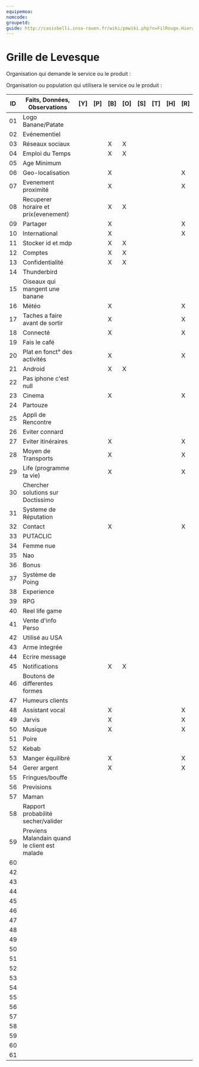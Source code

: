 ```yaml
---
equipemoa: 
nomcode: 
groupetd: 
guide: http://casisbelli.insa-rouen.fr/wiki/pmwiki.php?n=FilRouge.HierachiserBesoins
---
```


# Grille de Levesque

Organisation qui demande le service ou le produit : 

Organisation ou population qui utilisera le service ou le produit : 

| ID | Faits, Données, Observations | [Y] | [P] | [B] | [O] | [S] | [T] | [H] | [R] |
|----|------------------------------|----------|----------|--------|-------------|----------|----------|-----------|------------|
| 01 |Logo Banane/Patate            |          |          |        |             |          |          |           |            |
| 02 |Evénementiel                  |          |          |        |             |          |          |           |            |
| 03 |Réseaux sociaux               |          |          |X       |X            |          |          |           |            |
| 04 |Emploi du Temps               |          |          |X       |X            |          |          |           |            |
| 05 |Age Minimum                   |          |          |        |             |          |          |           |            |
| 06 |Geo-localisation              |          |          |X       |             |          |          |           |X           |
| 07 |Evenement proximité           |          |          |X       |             |          |          |           |X           |
| 08 |Recuperer horaire et prix(evenement)|          |           |X       |X            |          |          |           |            |
| 09 |Partager                      |          |          |X       |             |          |          |           |X           |
| 10 |International                 |          |          |X       |             |          |          |           |X           |
| 11 |Stocker id et mdp             |          |          |X       |X            |          |          |           |            |
| 12 |Comptes                       |          |          |X       |X            |          |          |           |            |
| 13 |Confidentialité               |          |          |X       |X            |          |          |           |            |
| 14 |Thunderbird                   |          |          |        |             |          |          |           |            |
| 15 |Oiseaux qui mangent une banane|          |          |        |             |          |          |           |            |
| 16 |Météo                         |          |          |X       |             |          |          |           |X           |
| 17 |Taches a faire avant de sortir|          |          |X       |             |          |          |           |X           |
| 18 |Connecté                      |          |          |X       |             |          |          |           |X           |
| 19 |Fais le café                  |          |          |        |             |          |          |           |            |
| 20 |Plat en fonct° des activités  |          |          |X       |             |          |          |           |X           |
| 21 |Android                       |          |          |X       |X            |          |          |           |            |
| 22 |Pas iphone c'est null         |          |          |        |             |          |          |           |            |
| 23 |Cinema                        |          |          |X       |             |          |          |           |X           |
| 24 |Partouze                      |          |          |        |             |          |          |           |            |
| 25 |Appli de Rencontre            |          |          |        |             |          |          |           |            |
| 26 |Eviter connard                |          |          |        |             |          |          |           |            |
| 27 |Eviter itinéraires            |          |          |X       |             |          |          |           |X           |
| 28 |Moyen de Transports           |          |          |X       |             |          |          |           |X           |
| 29 |Life (programme ta vie)       |          |          |X       |             |          |          |           |X           |
| 30 |Chercher solutions sur Doctissimo|          |          |        |             |          |          |           |            |
| 31 |Systeme de Réputation         |          |          |        |             |          |          |           |            |
| 32 |Contact                       |          |          |X       |             |          |          |           |X           |
| 33 |PUTACLIC                      |          |          |        |             |          |          |           |            |
| 34 |Femme nue                     |          |          |        |             |          |          |           |            |
| 35 |Nao                           |          |          |        |             |          |          |           |            |
| 36 |Bonus                         |          |          |        |             |          |          |           |            |
| 37 |Système de Poing              |          |          |        |             |          |          |           |            |
| 38 |Experience                    |          |          |        |             |          |          |           |            |
| 39 |RPG                           |          |          |        |             |          |          |           |            |
| 40 |Reel life game                |          |          |        |             |          |          |           |            |
| 41 |Vente d'info Perso            |          |          |        |             |          |          |           |            |
| 42 |Utilisé au USA                |          |          |        |             |          |          |           |            |
| 43 |Arme integrée                 |          |          |        |             |          |          |           |            |
| 44 |Ecrire message                |          |          |        |             |          |          |           |            |
| 45 |Notifications                 |          |          |X       |X            |          |          |           |            |
| 46 |Boutons de differentes formes |          |          |        |             |          |          |           |            |
| 47 |Humeurs clients               |          |          |        |             |          |          |           |            |
| 48 |Assistant vocal               |          |          |X       |             |          |          |           |X           |
| 49 |Jarvis                        |          |          |X       |             |          |          |           |X           |
| 50 |Musique                       |          |          |X       |             |          |          |           |X           |
| 51 |Poire                         |          |          |        |             |          |          |           |            |
| 52 |Kebab                         |          |          |        |             |          |          |           |            |
| 53 |Manger équilibré              |          |          |X       |             |          |          |           |X           |
| 54 |Gerer argent                  |          |          |X       |             |          |          |           |X           |
| 55 |Fringues/bouffe               |          |          |        |             |          |          |           |            |
| 56 |Previsions                    |          |          |        |             |          |          |           |            |
| 57 |Maman                         |          |          |        |             |          |          |           |            |
| 58 |Rapport probabilité secher/valider|          |          |        |             |          |          |           |            |
| 59 |Previens Malandain quand le client est malade|          |          |        |             |          |          |           |            |
| 60 |                              |          |          |        |             |          |          |           |            |
| 42 |                              |          |          |        |             |          |          |           |            |
| 43 |                              |          |          |        |             |          |          |           |            |
| 44 |                              |          |          |        |             |          |          |           |            |
| 45 |                              |          |          |        |             |          |          |           |            |
| 46 |                              |          |          |        |             |          |          |           |            |
| 47 |                              |          |          |        |             |          |          |           |            |
| 48 |                              |          |          |        |             |          |          |           |            |
| 49 |                              |          |          |        |             |          |          |           |            |
| 50 |                              |          |          |        |             |          |          |           |            |
| 51 |                              |          |          |        |             |          |          |           |            |
| 52 |                              |          |          |        |             |          |          |           |            |
| 53 |                              |          |          |        |             |          |          |           |            |
| 54 |                              |          |          |        |             |          |          |           |            |
| 55 |                              |          |          |        |             |          |          |           |            |
| 56 |                              |          |          |        |             |          |          |           |            |
| 57 |                              |          |          |        |             |          |          |           |            |
| 58 |                              |          |          |        |             |          |          |           |            |
| 59 |                              |          |          |        |             |          |          |           |            |
| 60 |                              |          |          |        |             |          |          |           |            |
| 61 |                              |          |          |        |             |          |          |           |            |
